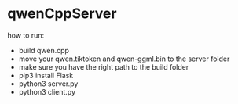 # qwenCppServer

how to run:

* build qwen.cpp
* move your qwen.tiktoken and qwen-ggml.bin to the server folder
* make sure you have the right path to the build folder
* pip3 install Flask
* python3 server.py
* python3 client.py
